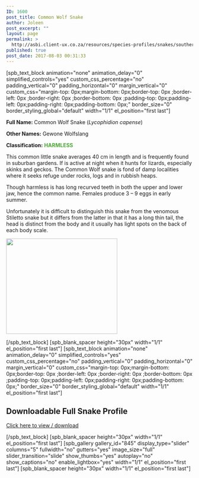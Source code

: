 ```yaml
---
ID: 1600
post_title: Common Wolf Snake
author: Joleen
post_excerpt: ""
layout: page
permalink: >
  http://asbi.client-ux.co.za/resources/species-profiles/snakes/southern-africa/common-wolf-snake/
published: true
post_date: 2017-08-03 00:31:33
---
```

[spb_text_block animation="none" animation_delay="0" simplified_controls="yes" custom_css_percentage="no" padding_vertical="0" padding_horizontal="0" margin_vertical="0" custom_css="margin-top: 0px;margin-bottom: 0px;border-top: 0px ;border-left: 0px ;border-right: 0px ;border-bottom: 0px ;padding-top: 0px;padding-left: 0px;padding-right: 0px;padding-bottom: 0px;" border_size="0" border_styling_global="default" width="1/1" el_position="first last"]

<strong>Full Name: </strong>Common Wolf Snake (<em>Lycophidion capense</em>)

<strong>Other Names:</strong> Gewone Wolfslang

<strong>Classification:</strong> <strong><span style="color: #4ca937;">HARMLESS</span></strong>

This common little snake averages 40 cm in length and is frequently found in suburban gardens. If is active at night when it hunts for lizards, especially skinks and geckos. The Common Wolf snake is fond of damp localities where it seeks refuge under rocks, logs and in rubbish heaps.

Though harmless is has long recurved teeth in both the upper and lower jaw, hence the common name. Females produce 3 – 9 eggs in early summer.

Unfortunately it is difficult to distinguish this snake from the venomous Stiletto snake but it differs from the latter in that it has a long thin tail, the head is distinct from the body and it usually has light spots on the back of each body scale.

<a href="http://asbi.client-ux.co.za/wp-content/uploads/2016/06/Common_Wolf_Snake_DIST_web.jpg"><img class="alignnone wp-image-814 size-medium" src="http://asbi.client-ux.co.za/wp-content/uploads/2016/06/Common_Wolf_Snake_DIST_web-300x257.jpg" width="300" height="257" /></a>

[/spb_text_block] [spb_blank_spacer height="30px" width="1/1" el_position="first last"] [spb_text_block animation="none" animation_delay="0" simplified_controls="yes" custom_css_percentage="no" padding_vertical="0" padding_horizontal="0" margin_vertical="0" custom_css="margin-top: 0px;margin-bottom: 0px;border-top: 0px ;border-left: 0px ;border-right: 0px ;border-bottom: 0px ;padding-top: 0px;padding-left: 0px;padding-right: 0px;padding-bottom: 0px;" border_size="0" border_styling_global="default" width="1/1" el_position="first last"]
<h2>Downloadable Full Snake Profile</h2>
<a href="http://asbi.client-ux.co.za/wp-content/uploads/2016/06/20170531_ASI_SP_Common_Wolf_Snake_A4_DESKTOP.pdf" target="_blank">Click here to view / download</a>

[/spb_text_block] [spb_blank_spacer height="30px" width="1/1" el_position="first last"] [spb_gallery gallery_id="845" display_type="slider" columns="5" fullwidth="no" gutters="yes" image_size="full" slider_transition="slide" show_thumbs="yes" autoplay="no" show_captions="no" enable_lightbox="yes" width="1/1" el_position="first last"] [spb_blank_spacer height="30px" width="1/1" el_position="first last"]